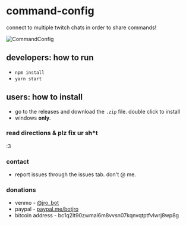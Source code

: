 # command-config
connect to multiple twitch chats in order to share commands!

![CommandConfig](https://user-images.githubusercontent.com/79118440/108768638-c29c1b80-750c-11eb-969e-72fb173fe800.PNG)

## developers: how to run 
- `npm install`
- `yarn start`

## users: how to install
- go to the releases and download the `.zip` file. double click to install
- windows **only**.

### read directions & plz fix ur sh*t
:3

### contact
- report issues through the issues tab. don't @ me.

### donations
- venmo - [@jro_bot](https://venmo.com/jro_bot)
- paypal - [paypal.me/botjro](http://paypal.me/botjro)
- bitcoin address - bc1q2lt90zwmal6m8vvsn07kqnvqtptfvlwrj8wp8g
